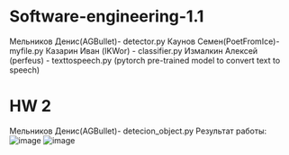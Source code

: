 # Software-engineering-1.1
Мельников Денис(AGBullet)- detector.py
Каунов Семен(PoetFromIce)- myfile.py 
Казарин Иван (IKWor) - classifier.py
Измалкин Алексей (perfeus) - texttospeech.py (pytorch pre-trained model to convert text to speech)
# HW 2
Мельников Денис(AGBullet)- detecion_object.py
Результат работы: 
![image](https://github.com/AGBullet/Software-engineering-1.1/assets/78823503/0b1aface-dbc1-49ed-b6c0-7588f552ed15)
![image](https://github.com/AGBullet/Software-engineering-1.1/assets/78823503/530c6fdd-8a25-4594-8c67-aa93f4d0f169)
